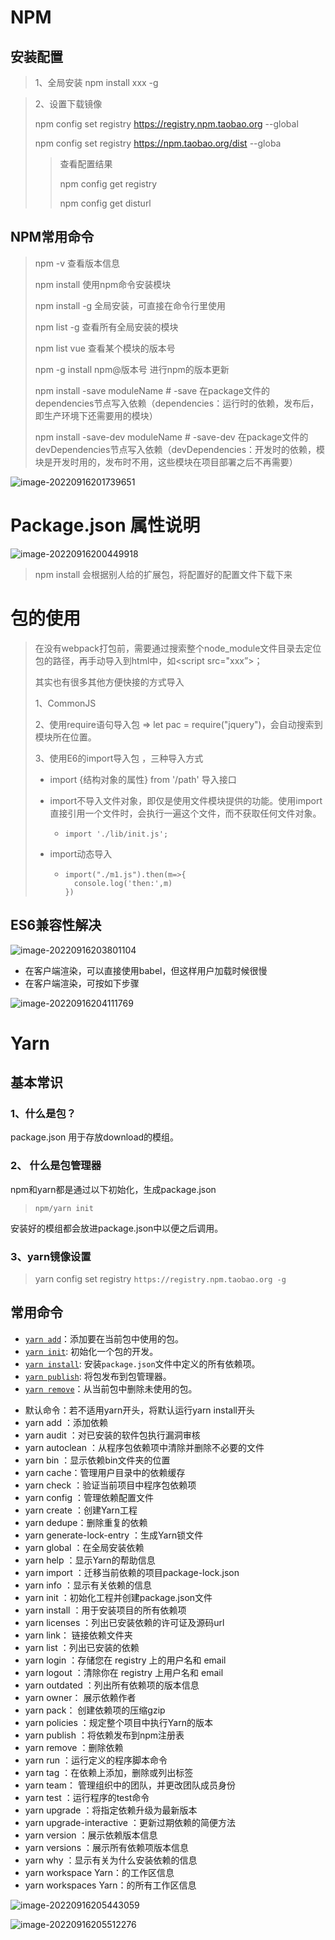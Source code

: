 # NPM

## 安装配置

> 1、全局安装    npm install xxx -g

> 2、设置下载镜像  
>
> npm config set registry https://registry.npm.taobao.org --global 
>
> npm config set registry https://npm.taobao.org/dist --globa
>
> > 查看配置结果
> >
> > npm config get registry
> >
> > npm config get disturl



## NPM常用命令

> npm -v 查看版本信息
>
> npm install <Module Name>  使用npm命令安装模块
>
> npm install <Module Name>  -g 全局安装，可直接在命令行里使用
>
> npm list -g 查看所有全局安装的模块
>
> npm list vue 查看某个模块的版本号
>
> npm -g install npm@版本号  进行npm的版本更新
>
> npm install -save moduleName   # -save 在package文件的dependencies节点写入依赖（dependencies：运行时的依赖，发布后，即生产环境下还需要用的模块）
>
> npm install -save-dev moduleName # -save-dev 在package文件的devDependencies节点写入依赖（devDependencies：开发时的依赖，模块是开发时用的，发布时不用，这些模块在项目部署之后不再需要）

![image-20220916201739651](C:\Users\Samuel\AppData\Roaming\Typora\typora-user-images\image-20220916201739651.png)



# Package.json 属性说明

 ![image-20220916200449918](C:\Users\Samuel\AppData\Roaming\Typora\typora-user-images\image-20220916200449918.png)

> npm install 会根据别人给的扩展包，将配置好的配置文件下载下来



# 包的使用

> 在没有webpack打包前，需要通过搜索整个node_module文件目录去定位包的路径，再手动导入到html中，如<script src="xxx”>；
>
> 其实也有很多其他方便快接的方式导入
>
> 1、CommonJS
>
> 2、使用require语句导入包  =>   let pac = require("jquery")，会自动搜索到模块所在位置。
>
> 3、使用E6的import导入包  ，三种导入方式
>
> * import {结构对象的属性} from '/path'       导入接口
>
> * import不导入文件对象，即仅是使用文件模块提供的功能。使用import直接引用一个文件时，会执行一遍这个文件，而不获取任何文件对象。
>
>   * `import './lib/init.js';`
>
> * import动态导入
>
>   * ```
>     import("./m1.js").then(m=>{
>       console.log('then:',m)
>     })
>     ```





## ES6兼容性解决

![image-20220916203801104](C:\Users\Samuel\AppData\Roaming\Typora\typora-user-images\image-20220916203801104.png)





* 在客户端渲染，可以直接使用babel，但这样用户加载时候很慢
* 在客户端渲染，可按如下步骤

![image-20220916204111769](C:\Users\Samuel\AppData\Roaming\Typora\typora-user-images\image-20220916204111769.png)







# Yarn

## 基本常识

### 1、什么是包？

   package.json 用于存放download的模组。



### 2、 什么是包管理器

npm和yarn都是通过以下初始化，生成package.json

>  `npm/yarn init`

安装好的模组都会放进package.json中以便之后调用。



### 3、yarn镜像设置

> yarn config set registry `https://registry.npm.taobao.org -g`





## 常用命令

- [`yarn add`](https://classic.yarnpkg.com/en/docs/cli/add)：添加要在当前包中使用的包。
- [`yarn init`](https://classic.yarnpkg.com/en/docs/cli/init): 初始化一个包的开发。
- [`yarn install`](https://classic.yarnpkg.com/en/docs/cli/install): 安装`package.json`文件中定义的所有依赖项。
- [`yarn publish`](https://classic.yarnpkg.com/en/docs/cli/publish): 将包发布到包管理器。
- [`yarn remove`](https://classic.yarnpkg.com/en/docs/cli/remove)：从当前包中删除未使用的包。

* 默认命令：若不适用yarn开头，将默认运行yarn install开头
* yarn add ：添加依赖
* yarn audit ：对已安装的软件包执行漏洞审核
* yarn autoclean ：从程序包依赖项中清除并删除不必要的文件
* yarn bin ：显示依赖bin文件夹的位置
* yarn cache：管理用户目录中的依赖缓存
* yarn check ：验证当前项目中程序包依赖项
* yarn config ：管理依赖配置文件
* yarn create ：创建Yarn工程
* yarn dedupe：删除重复的依赖
* yarn generate-lock-entry ：生成Yarn锁文件
* yarn global ：在全局安装依赖
* yarn help ：显示Yarn的帮助信息
* yarn import ：迁移当前依赖的项目package-lock.json
* yarn info ：显示有关依赖的信息
* yarn init ：初始化工程并创建package.json文件
* yarn install ：用于安装项目的所有依赖项
* yarn licenses ：列出已安装依赖的许可证及源码url
* yarn link： 链接依赖文件夹
* yarn list ：列出已安装的依赖
* yarn login ：存储您在 registry 上的用户名和 email
* yarn logout ：清除你在 registry 上用户名和 email
* yarn outdated ：列出所有依赖项的版本信息
* yarn owner： 展示依赖作者
* yarn pack： 创建依赖项的压缩gzip
* yarn policies ：规定整个项目中执行Yarn的版本
* yarn publish ：将依赖发布到npm注册表
* yarn remove ：删除依赖
* yarn run ：运行定义的程序脚本命令
* yarn tag ：在依赖上添加，删除或列出标签
* yarn team： 管理组织中的团队，并更改团队成员身份
* yarn test ：运行程序的test命令
* yarn upgrade ：将指定依赖升级为最新版本
* yarn upgrade-interactive ：更新过期依赖的简便方法
* yarn version ：展示依赖版本信息
* yarn versions ：展示所有依赖项版本信息
* yarn why ：显示有关为什么安装依赖的信息
* yarn workspace Yarn：的工作区信息
* yarn workspaces Yarn：的所有工作区信息
  

![image-20220916205443059](C:\Users\Samuel\AppData\Roaming\Typora\typora-user-images\image-20220916205443059.png)

![image-20220916205512276](C:\Users\Samuel\AppData\Roaming\Typora\typora-user-images\image-20220916205512276.png)